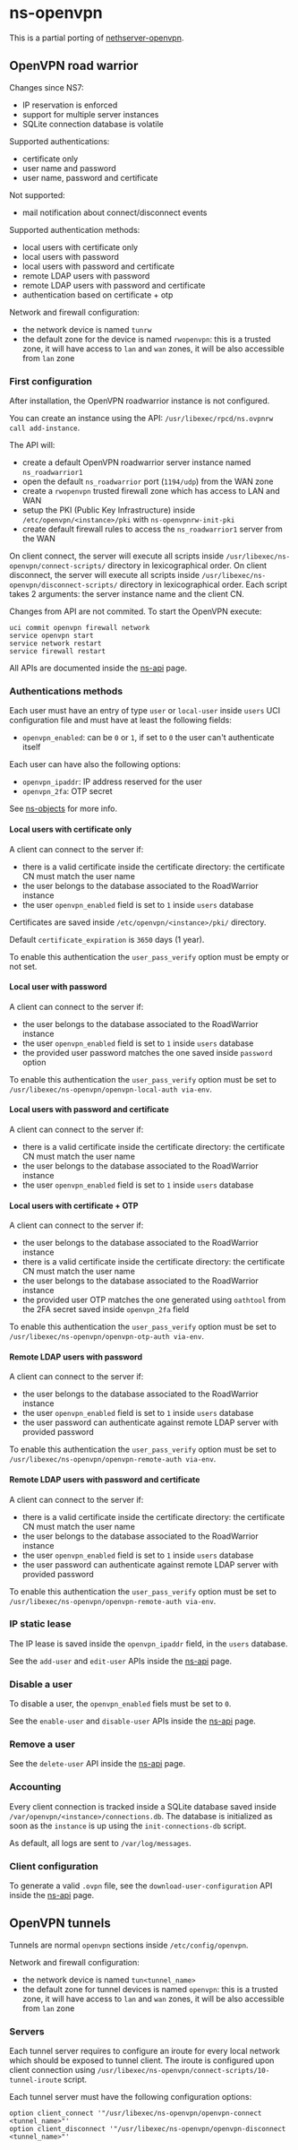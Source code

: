 # ns-openvpn

This is a partial porting of [nethserver-openvpn](https://github.com/NethServer/nethserver-openvpn/).

## OpenVPN road warrior

Changes since NS7:

- IP reservation is enforced
- support for multiple server instances
- SQLite connection database is volatile

Supported authentications:

- certificate only
- user name and password
- user name, password and certificate

Not supported:

- mail notification about connect/disconnect events

Supported authentication methods:

- local users with certificate only
- local users with password
- local users with password and certificate
- remote LDAP users with password
- remote LDAP users with password and certificate
- authentication based on certificate + otp

Network and firewall configuration:

- the network device is named `tunrw`
- the default zone for the device is named `rwopenvpn`: this is a trusted zone,
  it will have access to `lan` and `wan` zones, it will be also accessible from `lan` zone

### First configuration

After installation, the OpenVPN roadwarrior instance is not configured.

You can create an instance using the API: `/usr/libexec/rpcd/ns.ovpnrw call add-instance`.

The API will:

- create a default OpenVPN roadwarrior server instance named `ns_roadwarrior1`
- open the default `ns_roadwarrior` port (`1194/udp`) from the WAN zone
- create a `rwopenvpn` trusted firewall zone which has access to LAN and WAN
- setup the PKI (Public Key Infrastructure) inside `/etc/openvpn/<instance>/pki` with `ns-openvpnrw-init-pki`
- create default firewall rules to access the `ns_roadwarrior1` server from the WAN

On client connect, the server will execute all scripts inside `/usr/libexec/ns-openvpn/connect-scripts/` directory in lexicographical order.
On client disconnect, the server will execute all scripts inside `/usr/libexec/ns-openvpn/disconnect-scripts/` directory in lexicographical order.
Each script takes 2 arguments: the server instance name and the client CN.

Changes from API are not commited.
To start the OpenVPN execute:
```
uci commit openvpn firewall network
service openvpn start
service network restart
service firewall restart
```

All APIs are documented inside the [ns-api](../ns-api/#nsovpnrw) page.

### Authentications methods

Each user must have an entry of type `user` or `local-user` inside `users` UCI configuration file
and must have at least the following fields:
- `openvpn_enabled`: can be `0` or `1`, if set to `0` the user can't authenticate itself

Each user can have also the following options:

- `openvpn_ipaddr`: IP address reserved for the user
- `openvpn_2fa`: OTP secret

See [ns-objects](../ns-objects/) for more info.

#### Local users with certificate only

A client can connect to the server if:

- there is a valid certificate inside the certificate directory: the certificate CN must match the user name
- the user belongs to the database associated to the RoadWarrior instance
- the user `openvpn_enabled` field is set to `1` inside `users` database

Certificates are saved inside `/etc/openvpn/<instance>/pki/` directory.

Default `certificate_expiration` is `3650` days (1 year).

To enable this authentication the `user_pass_verify` option must be empty or not set.

#### Local user with password

A client can connect to the server if:

- the user belongs to the database associated to the RoadWarrior instance
- the user `openvpn_enabled` field is set to `1` inside `users` database
- the provided user password matches the one saved inside `password` option

To enable this authentication the `user_pass_verify` option must be set to `/usr/libexec/ns-openvpn/openvpn-local-auth via-env`.

#### Local users with password and certificate

A client can connect to the server if:

- there is a valid certificate inside the certificate directory: the certificate CN must match the user name
- the user belongs to the database associated to the RoadWarrior instance
- the user `openvpn_enabled` field is set to `1` inside `users` database

#### Local users with certificate + OTP

A client can connect to the server if:

- the user belongs to the database associated to the RoadWarrior instance
- there is a valid certificate inside the certificate directory: the certificate CN must match the user name
- the user belongs to the database associated to the RoadWarrior instance
- the provided user OTP matches the one generated using `oathtool` from the 2FA secret saved inside `openvpn_2fa` field

To enable this authentication the `user_pass_verify` option must be set to `/usr/libexec/ns-openvpn/openvpn-otp-auth via-env`.

#### Remote LDAP users with password

A client can connect to the server if:

- the user belongs to the database associated to the RoadWarrior instance
- the user `openvpn_enabled` field is set to `1` inside `users` database
- the user password can authenticate against remote LDAP server with provided password

To enable this authentication the `user_pass_verify` option must be set to `/usr/libexec/ns-openvpn/openvpn-remote-auth via-env`.

#### Remote LDAP users with password and certificate

A client can connect to the server if:

- there is a valid certificate inside the certificate directory: the certificate CN must match the user name
- the user belongs to the database associated to the RoadWarrior instance
- the user `openvpn_enabled` field is set to `1` inside `users` database
- the user password can authenticate against remote LDAP server with provided password

To enable this authentication the `user_pass_verify` option must be set to `/usr/libexec/ns-openvpn/openvpn-remote-auth via-env`.

### IP static lease

The IP lease is saved inside the `openvpn_ipaddr` field, in the `users` database.

See the `add-user` and `edit-user` APIs inside the [ns-api](../ns-api/#nsovpnrw) page.

### Disable a user

To disable a user, the `openvpn_enabled` fiels must be set to `0`.

See the `enable-user` and `disable-user` APIs inside the [ns-api](../ns-api/#nsovpnrw) page.

### Remove a user

See the `delete-user` API inside the [ns-api](../ns-api/#nsovpnrw) page.

### Accounting

Every client connection is tracked inside a SQLite database saved inside `/var/openvpn/<instance>/connections.db`.
The database is initialized as soon as the `instance` is up using the `init-connections-db` script.

As default, all logs are sent to `/var/log/messages`.

### Client configuration

To generate a valid `.ovpn` file, see the `download-user-configuration` API inside the [ns-api](../ns-api/#nsovpnrw) page.

## OpenVPN tunnels

Tunnels are normal `openvpn` sections inside `/etc/config/openvpn`.

Network and firewall configuration:

- the network device is named `tun<tunnel_name>`
- the default zone for tunnel devices is named `openvpn`: this is a trusted zone,
  it will have access to `lan` and `wan` zones, it will be also accessible from `lan` zone

### Servers

Each tunnel server requires to configure an iroute for every local network which should be exposed to tunnel client.
The iroute is configured upon client connection using `/usr/libexec/ns-openvpn/connect-scripts/10-tunnel-iroute` script.

Each tunnel server must have the following configuration options:
```
option client_connect '"/usr/libexec/ns-openvpn/openvpn-connect <tunnel_name>"'
option client_disconnect '"/usr/libexec/ns-openvpn/openvpn-disconnect <tunnel_name>"'
```

